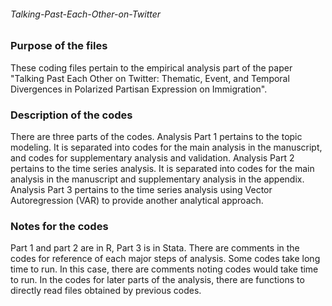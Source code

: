 ###### Talking-Past-Each-Other-on-Twitter
### Purpose of the files
These coding files pertain to the empirical analysis part of the paper "Talking Past Each Other on Twitter: Thematic, Event, and Temporal Divergences in Polarized Partisan Expression on Immigration".

### Description of the codes
There are three parts of the codes. 
Analysis Part 1 pertains to the topic modeling. It is separated into codes for the main analysis in the manuscript, and codes for supplementary analysis and validation.
Analysis Part 2 pertains to the time series analysis. It is separated into codes for the main analysis in the manuscript and supplementary analysis in the appendix.
Analysis Part 3 pertains to the time series analysis using Vector Autoregression (VAR) to provide another analytical approach.

### Notes for the codes
Part 1 and part 2 are in R, Part 3 is in Stata.
There are comments in the codes for reference of each major steps of analysis.
Some codes take long time to run. In this case, there are comments noting codes would take time to run.
In the codes for later parts of the analysis, there are functions to directly read files obtained by previous codes.
